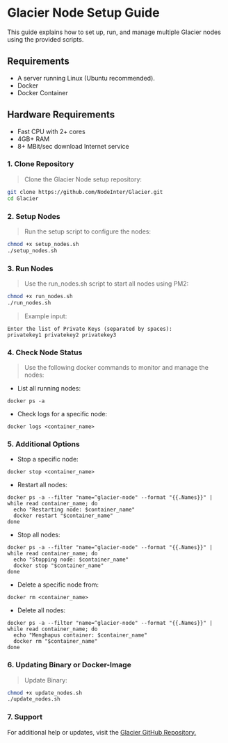 # Glacier Node Setup Guide
This guide explains how to set up, run, and manage multiple Glacier nodes using the provided scripts.

## Requirements
- A server running Linux (Ubuntu recommended).
- Docker
- Docker Container

## Hardware Requirements
- Fast CPU with 2+ cores
- 4GB+ RAM
- 8+ MBit/sec download Internet service

### 1. Clone Repository
> Clone the Glacier Node setup repository:
```bash
git clone https://github.com/NodeInter/Glacier.git
cd Glacier
```

### 2. Setup Nodes
> Run the setup script to configure the nodes:
```bash
chmod +x setup_nodes.sh
./setup_nodes.sh
```

### 3. Run Nodes
> Use the run_nodes.sh script to start all nodes using PM2:
```bash
chmod +x run_nodes.sh
./run_nodes.sh
```
> Example input:
```
Enter the list of Private Keys (separated by spaces):
privatekey1 privatekey2 privatekey3
```


### 4. Check Node Status
> Use the following docker commands to monitor and manage the nodes:

- List all running nodes:
```
docker ps -a 
```
- Check logs for a specific node:
```
docker logs <container_name>
```

### 5. Additional Options
- Stop a specific node:
```
docker stop <container_name>
```

- Restart all nodes:
```
docker ps -a --filter "name=^glacier-node" --format "{{.Names}}" | while read container_name; do
  echo "Restarting node: $container_name"
  docker restart "$container_name"
done
```

- Stop all nodes:
```
docker ps -a --filter "name=^glacier-node" --format "{{.Names}}" | while read container_name; do
  echo "Stopping node: $container_name"
  docker stop "$container_name"
done

```

- Delete a specific node from:
```
docker rm <container_name>
```
- Delete all nodes:
```
docker ps -a --filter "name=^glacier-node" --format "{{.Names}}" | while read container_name; do
  echo "Menghapus container: $container_name"
  docker rm "$container_name"
done
```

### 6. Updating Binary or Docker-Image
> Update Binary:
```bash
chmod +x update_nodes.sh
./update_nodes.sh
```

### 7. Support
For additional help or updates, visit the [Glacier GitHub Repository.](https://docs.glacier.io/getting-started/glacier-nodes/run-testnet-nodes/linux-cli)
